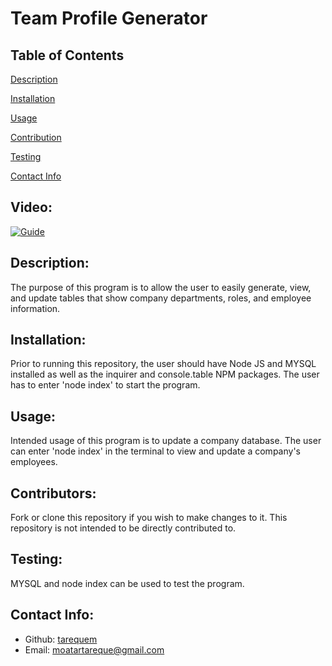 # Team Profile Generator 
   
  ## Table of Contents 
  [Description](#description)

  [Installation](#installation)

  [Usage](#usage)

  [Contribution](#contributors)

  [Testing](#test)
  
  [Contact Info](#contact-info)
  
  ## Video:
  [![Guide](https://img.youtube.com/vi/yGNXVDwfVZQ/0.jpg)](https://www.youtube.com/watch?v=yGNXVDwfVZQ)

  ## Description:
  The purpose of this program is to allow the user to easily generate, view, and update tables that show company departments, roles, and employee information. 

  ## Installation:
  Prior to running this repository, the user should have Node JS and MYSQL installed as well as the inquirer and console.table NPM packages. The user has to enter 'node index' to start the program.

  ## Usage:
  Intended usage of this program is to update a company database. The user can enter 'node index' in the terminal to view and update a company's employees. 

  ## Contributors:
  Fork or clone this repository if you wish to make changes to it. This repository is not intended to be directly contributed to. 

  ## Testing:
  MYSQL and node index can be used to test the program.

  ## Contact Info:
  - Github: [tarequem](https://github.com/tarequem)
  - Email: moatartareque@gmail.com 
